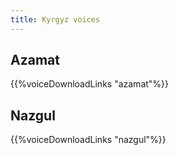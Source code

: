 ```yaml
---
title: Kyrgyz voices
---
```


## Azamat
{{%voiceDownloadLinks "azamat"%}}

## Nazgul
{{%voiceDownloadLinks "nazgul"%}}
